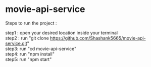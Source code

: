 # movie-api-service

Steps to run the project :

step1 : open your desired location inside your terminal
<br>
step2 : run "git clone https://github.com/Shashank5665/movie-api-service.git"
<br>
step3: run "cd movie-api-service"
<br>
step4: run "npm install"
<br>
step5: run "npm start"
